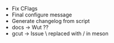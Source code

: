 
* Fix CFlags
* Final configure message
* Generate changelog from script
* docs -> Wut ??
* gcut -> Issue \ replaced with / in meson
